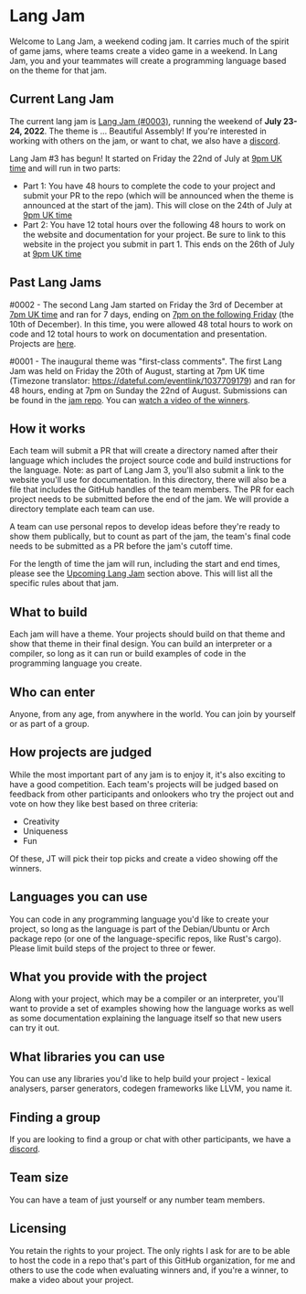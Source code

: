 # Lang Jam

Welcome to Lang Jam, a weekend coding jam. It carries much of the spirit of game jams, where teams create a video game in a weekend. In Lang Jam, you and your teammates will create a programming language based on the theme for that jam.

## Current Lang Jam

The current lang jam is [Lang Jam (#0003)](https://github.com/langjam/jam0003), running the weekend of **July 23-24, 2022**. The theme is ... Beautiful Assembly! If you're interested in working with others on the jam, or want to chat, we also have a [discord](https://discord.gg/Stt48NYNbN).

Lang Jam #3 has begun! It started on Friday the 22nd of July at [9pm UK time](https://everytimezone.com/?t=62d9e880,4b0) and will run in two parts:

* Part 1: You have 48 hours to complete the code to your project and submit your PR to the repo (which will be announced when the theme is announced at the start of the jam). This will close on the 24th of July at [9pm UK time](https://everytimezone.com/?t=62dc8b80,4b0)
* Part 2: You have 12 total hours over the following 48 hours to work on the website and documentation for your project. Be sure to link to this website in the project you submit in part 1. This ends on the 26th of July at [9pm UK time](https://everytimezone.com/?t=62dddd00,a50)

## Past Lang Jams

#0002 - The second Lang Jam started on Friday the 3rd of December at [7pm UK time](https://everytimezone.com/?t=61a95e00,474) and ran for 7 days, ending on [7pm on the following Friday](https://everytimezone.com/?t=61b29880,474) (the 10th of December). In this time, you were allowed 48 total hours to work on code and 12 total hours to work on documentation and presentation. Projects are [here](https://github.com/langjam/jam0002).

#0001 - The inaugural theme was "first-class comments". The first Lang Jam was held on Friday the 20th of August, starting at 7pm UK time (Timezone translator: https://dateful.com/eventlink/1037709179) and ran for 48 hours, ending at 7pm on Sunday the 22nd of August. Submissions can be found in the [jam repo](https://github.com/langjam/jam0001). You can [watch a video of the winners](https://www.youtube.com/watch?v=j7VAw8UfMeA).

## How it works

Each team will submit a PR that will create a directory named after their language which includes the project source code and build instructions for the language. Note: as part of Lang Jam 3, you'll also submit a link to the website you'll use for documentation. In this directory, there will also be a file that includes the GitHub handles of the team members. The PR for each project needs to be submitted before the end of the jam. We will provide a directory template each team can use.

A team can use personal repos to develop ideas before they're ready to show them publically, but to count as part of the jam, the team's final code needs to be submitted as a PR before the jam's cutoff time.

For the length of time the jam will run, including the start and end times, please see the [Upcoming Lang Jam](#upcoming-lang-jam) section above. This will list all the specific rules about that jam.

## What to build

Each jam will have a theme. Your projects should build on that theme and show that theme in their final design. You can build an interpreter or a compiler, so long as it can run or build examples of code in the programming language you create.

## Who can enter

Anyone, from any age, from anywhere in the world. You can join by yourself or as part of a group.

## How projects are judged

While the most important part of any jam is to enjoy it, it's also exciting to have a good competition. Each team's projects will be judged based on feedback from other participants and onlookers who try the project out and vote on how they like best based on three criteria:

* Creativity
* Uniqueness
* Fun

Of these, JT will pick their top picks and create a video showing off the winners.

## Languages you can use

You can code in any programming language you'd like to create your project, so long as the language is part of the Debian/Ubuntu or Arch package repo (or one of the language-specific repos, like Rust's cargo). Please limit build steps of the project to three or fewer.

## What you provide with the project

Along with your project, which may be a compiler or an interpreter, you'll want to provide a set of examples showing how the language works as well as some documentation explaining the language itself so that new users can try it out.

## What libraries you can use

You can use any libraries you'd like to help build your project - lexical analysers, parser generators, codegen frameworks like LLVM, you name it.

## Finding a group

If you are looking to find a group or chat with other participants, we have a [discord](https://discord.gg/Stt48NYNbN).

## Team size

You can have a team of just yourself or any number team members.

## Licensing

You retain the rights to your project. The only rights I ask for are to be able to host the code in a repo that's part of this GitHub organization, for me and others to use the code when evaluating winners and, if you're a winner, to make a video about your project.
